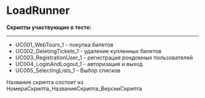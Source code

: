# LoadRunner
**Скрипты участвующие в тесте:** 
____
* UC001_WebTours_1 - покупка билетов
* UC002_DeletingTickets_1 - удаление купленных билетов
* UC003_RegistrationUser_1 - регистрация рондомных пользователей
* UC004_LoginAndLogout_1 - авторизация и выход
* UC005_SelectingLists_1 - Выбор списков

Название скрипта состоит из НомераСкрипта_НазванияСкрипта_ВерсииСкрипта
